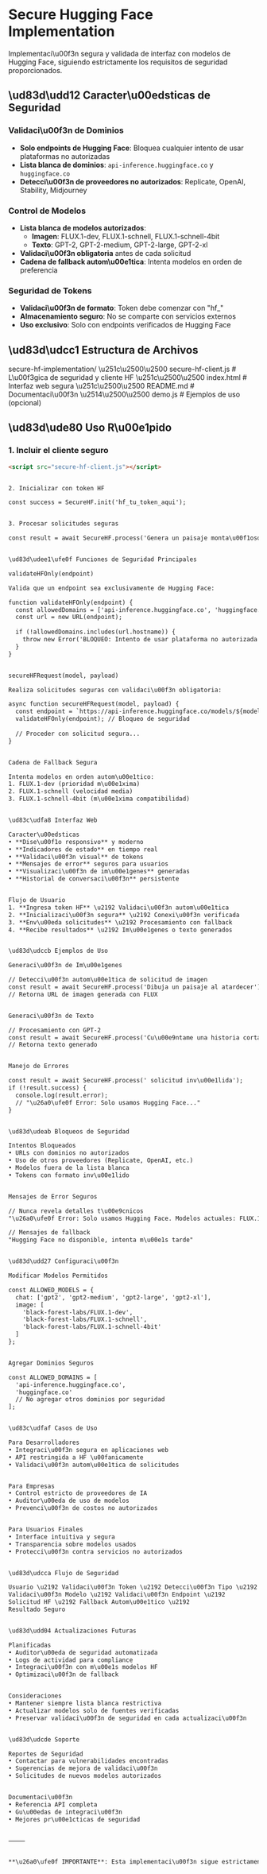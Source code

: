 # Secure Hugging Face Implementation

Implementaci\u00f3n segura y validada de interfaz con modelos de Hugging Face, siguiendo estrictamente los requisitos de seguridad proporcionados.

## \ud83d\udd12 Caracter\u00edsticas de Seguridad

### Validaci\u00f3n de Dominios
- **Solo endpoints de Hugging Face**: Bloquea cualquier intento de usar plataformas no autorizadas
- **Lista blanca de dominios**: `api-inference.huggingface.co` y `huggingface.co`
- **Detecci\u00f3n de proveedores no autorizados**: Replicate, OpenAI, Stability, Midjourney

### Control de Modelos
- **Lista blanca de modelos autorizados**:
  - **Imagen**: FLUX.1-dev, FLUX.1-schnell, FLUX.1-schnell-4bit
  - **Texto**: GPT-2, GPT-2-medium, GPT-2-large, GPT-2-xl
- **Validaci\u00f3n obligatoria** antes de cada solicitud
- **Cadena de fallback autom\u00e1tica**: Intenta modelos en orden de preferencia

### Seguridad de Tokens
- **Validaci\u00f3n de formato**: Token debe comenzar con "hf_"
- **Almacenamiento seguro**: No se comparte con servicios externos
- **Uso exclusivo**: Solo con endpoints verificados de Hugging Face

## \ud83d\udcc1 Estructura de Archivos


secure-hf-implementation/
\u251c\u2500\u2500 secure-hf-client.js    # L\u00f3gica de seguridad y cliente HF
\u251c\u2500\u2500 index.html            # Interfaz web segura
\u251c\u2500\u2500 README.md             # Documentaci\u00f3n
\u2514\u2500\u2500 demo.js               # Ejemplos de uso (opcional)


## \ud83d\ude80 Uso R\u00e1pido

### 1. Incluir el cliente seguro
```html
<script src="secure-hf-client.js"></script>


2. Inicializar con token HF

const success = SecureHF.init('hf_tu_token_aqui');


3. Procesar solicitudes seguras

const result = await SecureHF.process('Genera un paisaje monta\u00f1oso');


\ud83d\udee1\ufe0f Funciones de Seguridad Principales

validateHFOnly(endpoint)

Valida que un endpoint sea exclusivamente de Hugging Face:

function validateHFOnly(endpoint) {
  const allowedDomains = ['api-inference.huggingface.co', 'huggingface.co'];
  const url = new URL(endpoint);
  
  if (!allowedDomains.includes(url.hostname)) {
    throw new Error('BLOQUEO: Intento de usar plataforma no autorizada');
  }
}


secureHFRequest(model, payload)

Realiza solicitudes seguras con validaci\u00f3n obligatoria:

async function secureHFRequest(model, payload) {
  const endpoint = `https://api-inference.huggingface.co/models/${model}`;
  validateHFOnly(endpoint); // Bloqueo de seguridad
  
  // Proceder con solicitud segura...
}


Cadena de Fallback Segura

Intenta modelos en orden autom\u00e1tico:
1. FLUX.1-dev (prioridad m\u00e1xima)
2. FLUX.1-schnell (velocidad media)
3. FLUX.1-schnell-4bit (m\u00e1xima compatibilidad)


\ud83c\udfa8 Interfaz Web

Caracter\u00edsticas
• **Dise\u00f1o responsivo** y moderno
• **Indicadores de estado** en tiempo real
• **Validaci\u00f3n visual** de tokens
• **Mensajes de error** seguros para usuarios
• **Visualizaci\u00f3n de im\u00e1genes** generadas
• **Historial de conversaci\u00f3n** persistente


Flujo de Usuario
1. **Ingresa token HF** \u2192 Validaci\u00f3n autom\u00e1tica
2. **Inicializaci\u00f3n segura** \u2192 Conexi\u00f3n verificada
3. **Env\u00eda solicitudes** \u2192 Procesamiento con fallback
4. **Recibe resultados** \u2192 Im\u00e1genes o texto generados


\ud83d\udccb Ejemplos de Uso

Generaci\u00f3n de Im\u00e1genes

// Detecci\u00f3n autom\u00e1tica de solicitud de imagen
const result = await SecureHF.process('Dibuja un paisaje al atardecer');
// Retorna URL de imagen generada con FLUX


Generaci\u00f3n de Texto

// Procesamiento con GPT-2
const result = await SecureHF.process('Cu\u00e9ntame una historia corta');
// Retorna texto generado


Manejo de Errores

const result = await SecureHF.process(' solicitud inv\u00e1lida');
if (!result.success) {
  console.log(result.error); 
  // "\u26a0\ufe0f Error: Solo usamos Hugging Face..."
}


\ud83d\udeab Bloqueos de Seguridad

Intentos Bloqueados
• URLs con dominios no autorizados
• Uso de otros proveedores (Replicate, OpenAI, etc.)
• Modelos fuera de la lista blanca
• Tokens con formato inv\u00e1lido


Mensajes de Error Seguros

// Nunca revela detalles t\u00e9cnicos
"\u26a0\ufe0f Error: Solo usamos Hugging Face. Modelos actuales: FLUX.1-dev, FLUX.1-schnell, FLUX.1-schnell-4bit. Todos gratuitos con tu token de HF."

// Mensajes de fallback
"Hugging Face no disponible, intenta m\u00e1s tarde"


\ud83d\udd27 Configuraci\u00f3n

Modificar Modelos Permitidos

const ALLOWED_MODELS = {
  chat: ['gpt2', 'gpt2-medium', 'gpt2-large', 'gpt2-xl'],
  image: [
    'black-forest-labs/FLUX.1-dev',
    'black-forest-labs/FLUX.1-schnell', 
    'black-forest-labs/FLUX.1-schnell-4bit'
  ]
};


Agregar Dominios Seguros

const ALLOWED_DOMAINS = [
  'api-inference.huggingface.co',
  'huggingface.co'
  // No agregar otros dominios por seguridad
];


\ud83c\udfaf Casos de Uso

Para Desarrolladores
• Integraci\u00f3n segura en aplicaciones web
• API restringida a HF \u00fanicamente
• Validaci\u00f3n autom\u00e1tica de solicitudes


Para Empresas
• Control estricto de proveedores de IA
• Auditor\u00eda de uso de modelos
• Prevenci\u00f3n de costos no autorizados


Para Usuarios Finales
• Interface intuitiva y segura
• Transparencia sobre modelos usados
• Protecci\u00f3n contra servicios no autorizados


\ud83d\udcca Flujo de Seguridad

Usuario \u2192 Validaci\u00f3n Token \u2192 Detecci\u00f3n Tipo \u2192 
Validaci\u00f3n Modelo \u2192 Validaci\u00f3n Endpoint \u2192 
Solicitud HF \u2192 Fallback Autom\u00e1tico \u2192 
Resultado Seguro


\ud83d\udd04 Actualizaciones Futuras

Planificadas
• Auditor\u00eda de seguridad automatizada
• Logs de actividad para compliance
• Integraci\u00f3n con m\u00e1s modelos HF
• Optimizaci\u00f3n de fallback


Consideraciones
• Mantener siempre lista blanca restrictiva
• Actualizar modelos solo de fuentes verificadas
• Preservar validaci\u00f3n de seguridad en cada actualizaci\u00f3n


\ud83d\udcde Soporte

Reportes de Seguridad
• Contactar para vulnerabilidades encontradas
• Sugerencias de mejora de validaci\u00f3n
• Solicitudes de nuevos modelos autorizados


Documentaci\u00f3n
• Referencia API completa
• Gu\u00edas de integraci\u00f3n
• Mejores pr\u00e1cticas de seguridad


⸻


**\u26a0\ufe0f IMPORTANTE**: Esta implementaci\u00f3n sigue estrictamente los requisitos de seguridad proporcionados. No permite el uso de plataformas no autorizadas y valida cada solicitud contra la lista blanca de dominios y modelos de Hugging Face.
```

